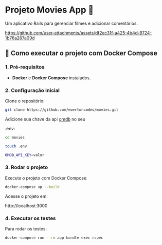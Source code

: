 # Projeto Movies App 🎥



Um aplicativo Rails para gerenciar filmes e adicionar comentários.




https://github.com/user-attachments/assets/df2ec31f-a425-4b4d-9724-1b76a287a09d


## 🚀 Como executar o projeto com Docker Compose

### 1. **Pré-requisitos**
- **Docker** e **Docker Compose** instalados.

### 2. **Configuração inicial**
Clone o repositório:

```bash
git clone https://github.com/ewertoncodes/movies.git
```

Adicione sua chave da api [omdb](https://www.omdbapi.com/apikey.aspx?__EVENTTARGET=freeAcct&__EVENTARGUMENT=&__LASTFOCUS=&__VIEWSTATE=%2FwEPDwUKLTIwNDY4MTIzNQ9kFgYCAQ9kFgICBw8WAh4HVmlzaWJsZWhkAgIPFgIfAGhkAgMPFgIfAGhkGAEFHl9fQ29udHJvbHNSZXF1aXJlUG9zdEJhY2tLZXlfXxYDBQtwYXRyZW9uQWNjdAUIZnJlZUFjY3QFCGZyZWVBY2N0oCxKYG7xaZwy2ktIrVmWGdWzxj%2FDhHQaAqqFYTiRTDE%3D&__VIEWSTATEGENERATOR=5E550F58&__EVENTVALIDATION=%2FwEdAAU%2BO86JjTqdg0yhuGR2tBukmSzhXfnlWWVdWIamVouVTzfZJuQDpLVS6HZFWq5fYpioiDjxFjSdCQfbG0SWduXFd8BcWGH1ot0k0SO7CfuulHLL4j%2B3qCcW3ReXhfb4KKsSs3zlQ%2B48KY6Qzm7wzZbR&at=freeAcct&Email=) no seu

.env:

```bash
cd movies

touch .env
```

```bash
OMDB_API_KEY=valor
```

### 3. **Rodar o projeto**

Execute o projeto com Docker Compose:

```bash
docker-compose up --build
```

Acesse o projeto em:

http://localhost:3000

### 4. Executar os testes

Para rodar os testes:

```bash
docker-compose run --rm app bundle exec rspec
```


